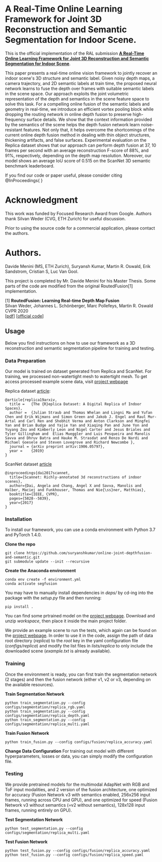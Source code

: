 # A Real-Time Online Learning Framework for Joint 3D Reconstruction and Semantic Segmentation for Indoor Scene.

This is the official implementation of the RAL submission [**A Real-Time Online Learning Framework for Joint 3D Reconstruction and Semantic Segmentation for Indoor Scene**](link).

This paper presents a real-time online vision framework to jointly recover an indoor scene's 3D structure and semantic label. Given noisy depth maps, a camera trajectory, and 2D semantic labels at train time, the proposed neural network learns to fuse the depth over frames with suitable semantic labels in the scene space. Our approach exploits the joint volumetric representation of the depth and semantics in the scene feature space to solve this task. For a compelling online fusion of the semantic labels and geometry in real-time, we introduce an efficient vortex pooling block while dropping the routing network in online depth fusion to preserve high-frequency surface details. We show that the context information provided by the semantics of the scene helps the depth fusion network learn noise-resistant features. Not only that, it helps overcome the shortcomings of the current online depth fusion method in dealing with thin object structures, thickening artifacts, and false surfaces. Experimental evaluation on the Replica dataset shows that our approach can perform depth fusion at 37, 10 frames per second with an average reconstruction F-score of 88\%, and 91\%, respectively, depending on the depth map resolution. Moreover, our model shows an average IoU score of 0.515 on the ScanNet 3D semantic benchmark leaderboard.

If you find our code or paper useful, please consider citing
    @InProceedings{
    }

# Acknowledgment
This work was funded by Focused Research Award from Google.
Authors thank Silvan Weder (CVG, ETH Zurich) for useful discussion.

Prior to using the source code for a commercial application, please contact the authors.

# Authors.
Davide Menini (MS, ETH Zurich), Suryansh Kumar, Martin R. Oswald, Erik Sandstrom, Cristian S, Luc Van Gool.

This project is completed by Mr. Davide Menini for his Master Thesis.
Some parts of the code are modified from the original RoutedFusion[1] implementation.

<tr>
<td>
[1] <strong>RoutedFusion: Learning Real-time Depth Map Fusion</strong><br />
Silvan Weder, Johannes L. Schönberger, Marc Pollefeys, Martin R. Oswald<br />
CVPR 2020<br />
[<a href="https://arxiv.org/abs/2001.04388" target="_blank">pdf</a>]  [<a href="https://github.com/weders/RoutedFusion" target="_blank">official code</a>] <br />
</td>
</tr>

## Usage

Below you find instructions on how to use our framework as a 3D reconstruction and semantic segmentation pipeline for training and testing.

### Data Preparation
Our model is trained on dataset generated from Replica and ScanNet. For training, we processed non-watertight mesh to watertight mesh. To get access processed example scene data, visit [project webpage](link)

Replica dataset [article](https://arxiv.org/abs/1906.05797):
```
@article{replica19arxiv,
  title =   {The {R}eplica Dataset: A Digital Replica of Indoor Spaces},
  author =  {Julian Straub and Thomas Whelan and Lingni Ma and Yufan Chen and Erik Wijmans and Simon Green and Jakob J. Engel and Raul Mur-Artal and Carl Ren and Shobhit Verma and Anton Clarkson and Mingfei Yan and Brian Budge and Yajie Yan and Xiaqing Pan and June Yon and Yuyang Zou and Kimberly Leon and Nigel Carter and Jesus Briales and  Tyler Gillingham and  Elias Mueggler and Luis Pesqueira and Manolis Savva and Dhruv Batra and Hauke M. Strasdat and Renzo De Nardi and Michael Goesele and Steven Lovegrove and Richard Newcombe },
  journal = {arXiv preprint arXiv:1906.05797},
  year =    {2019}
}
```

ScanNet dataset [article](https://arxiv.org/abs/1702.04405)
```
@inproceedings{dai2017scannet,
  title={Scannet: Richly-annotated 3d reconstructions of indoor scenes},
  author={Dai, Angela and Chang, Angel X and Savva, Manolis and Halber, Maciej and Funkhouser, Thomas and Nie{\ss}ner, Matthias},
  booktitle={IEEE, CVPR},
  pages={5828--5839},
  year={2017}
}
```

### Installation

To install our framework, you can use a conda environment with Python 3.7 and PyTorch 1.4.0.

**Clone the repo**

<pre><code>git clone https://github.com/suryanshkumar/online-joint-depthfusion-and-semantic.git
git submodule update --init --recursive
</code></pre>

**Create the Anaconda environment**
<pre><code>conda env create -f environment.yml
conda activate segfusion
</code></pre>

You may have to manually install dependencies in *deps/* by cd-ing into the package with the *setup.py* file and then running:
<pre><code>pip install .
</code></pre>

You can find some prtrained model on the [project webpage](link). Download and unzip *workspace*, then place it inside the main project folder.

We provide an example scene to run the tests, which again can be found on the [project webpage](link). In order to use it in the code, assign the path of data root directory (*replica*) to the *root* key in the yaml configuration file (*configs/replica*) and modify the list files in *lists/replica* to only include the downloaded scene (*example.txt* is already available).

### Training
Once the environment is ready, you can first train the segmentation network (2 stages) and then the fusion network (either v1, v2 or v3, depending on the available resources).

**Train Segmentation Network**
<pre><code>python train_segmentation.py --config configs/segmentation/replica_rgb.yaml
python train_segmentation.py --config configs/segmentation/replica_depth.yaml
python train_segmentation.py --config configs/segmentation/replica_multi.yaml
</code></pre>

**Train Fusion Network**
<pre><code>python train_fusion.py --config configs/fusion/replica_accuracy.yaml
</code></pre>

**Change Data Configuration**
For training out model with different hyperparameters, losses or data, you can simply modify the configuration file. 

### Testing
We provide pretrained models for the multimodal AdapNet with RGB and ToF input modalities, and 2 version of the fusion architecture, one optimized for accuracy (Fusion Network v3 with semantics enabled, 256x256 input frames, running across CPU and GPU), and one optimized for speed (Fusion Network v3 without semantics (=v2 without semantics), 128x128 input frames, running entirely on GPU).

**Test Segmentation Network**
<pre><code>python test_segmentation.py --config configs/segmentation/replica_multi.yaml
</code></pre>

**Test Fusion Network**
<pre><code>python test_fusion.py --config configs/fusion/replica_accuracy.yaml
python test_fusion.py --config configs/fusion/replica_speed.yaml
</code></pre>
